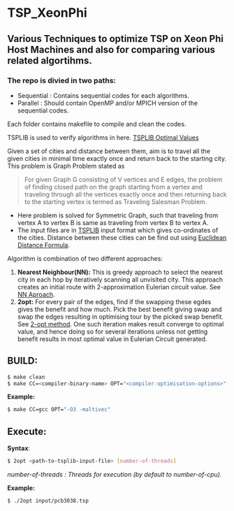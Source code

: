 # TSP_XeonPhi
## Various Techniques to optimize TSP on Xeon Phi Host Machines and also for comparing various related algortihms.

### The repo is divied in two paths:
- Sequential : Contains sequential codes for each algorithms.
- Parallel   : Should contain OpenMP and/or MPICH version of the sequential codes.

Each folder contains makefile to compile and clean the codes. 

TSPLIB is used to verify algorithms in here. <a href="https://www.iwr.uni-heidelberg.de/groups/comopt/software/TSPLIB95/STSP.html">TSPLIB Optimal Values</a>


Given a set of cities and distance between them, aim is to travel all the given cities in minimal time exactly once and return back to the starting city. This problem is Graph Problem stated as

> For given Graph G consisting of V vertices and E edges, the problem of finding closed path on the graph starting from a vertex and traveling through all the vertices exactly once and then returning back to the starting vertex is termed as Traveling Salesman Problem.

 - Here problem is solved for Symmetric Graph, such that traveling from vertex A to vertex B is same as traveling from vertex B to vertex A.
 - The input files are in [TSPLIB](https://www.iwr.uni-heidelberg.de/groups/comopt/software/TSPLIB95/) input format which gives co-ordinates of the cities. Distance between these cities can be find out using [Euclidean Distance Formula](https://en.wikipedia.org/wiki/Euclidean_distance).

Algorithm is combination of two different approaches:

 1.  **Nearest Neighbour(NN):** This is greedy approach to select the nearest city in each hop by iteratively scanning all unvisited city. This approach creates an initial route with 2-approximation Eulerian circuit value. See [NN Aproach](https://en.wikipedia.org/wiki/Nearest_neighbour_algorithm).
 2. **2opt:** For every pair of the edges, find if the swapping these egdes gives the benefit and how much. Pick the best benefit giving swap and swap the edges resulting in optimising tour by the picked swap benefit. See [2-opt method](https://en.wikipedia.org/wiki/2-opt).
One such iteration makes result converge to optimal value, and hence doing so for several iterations unless not getting benefit results in most optimal value in Eulerian Circuit generated.

## BUILD:

```sh
$ make clean
$ make CC=<compiler-binary-name> OPT="<compiler-optimisation-options>"
```
__Example:__
```sh
$ make CC=gcc OPT="-O3 -maltivec"
```


## Execute:

**Syntax**:
```sh
$ 2opt <path-to-tsplib-input-file> [number-of-threads]
```
_number-of-threads : Threads for execution (by default to number-of-cpu)._

**Example:**
```sh
$ ./2opt input/pcb3038.tsp
```

